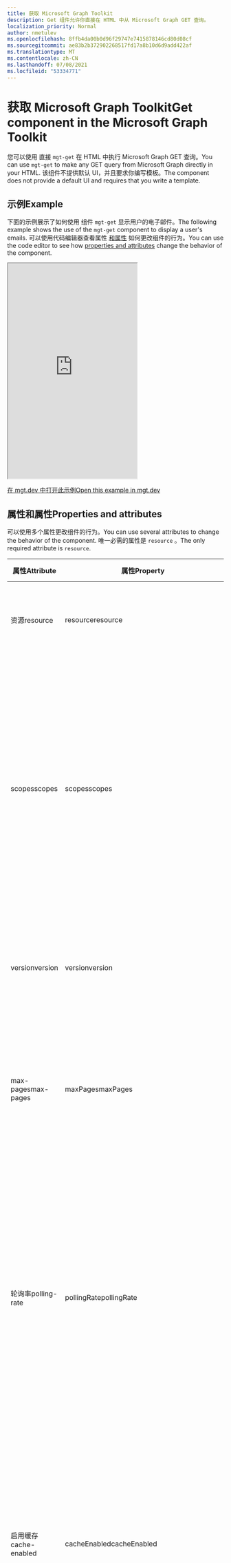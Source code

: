 ```yaml
---
title: 获取 Microsoft Graph Toolkit
description: Get 组件允许你直接在 HTML 中从 Microsoft Graph GET 查询。
localization_priority: Normal
author: nmetulev
ms.openlocfilehash: 8ffb4da00b0d96f29747e7415878146cd80d08cf
ms.sourcegitcommit: ae83b2b372902268517fd17a8b10d6d9add422af
ms.translationtype: MT
ms.contentlocale: zh-CN
ms.lasthandoff: 07/08/2021
ms.locfileid: "53334771"
---
```

# <a name="get-component-in-the-microsoft-graph-toolkit"></a><span data-ttu-id="c2e03-103">获取 Microsoft Graph Toolkit</span><span class="sxs-lookup"><span data-stu-id="c2e03-103">Get component in the Microsoft Graph Toolkit</span></span>

<span data-ttu-id="c2e03-104">您可以使用 直接 `mgt-get` 在 HTML 中执行 Microsoft Graph GET 查询。</span><span class="sxs-lookup"><span data-stu-id="c2e03-104">You can use `mgt-get` to make any GET query from Microsoft Graph directly in your HTML.</span></span> <span data-ttu-id="c2e03-105">该组件不提供默认 UI，并且要求你编写模板。</span><span class="sxs-lookup"><span data-stu-id="c2e03-105">The component does not provide a default UI and requires that you write a template.</span></span>

## <a name="example"></a><span data-ttu-id="c2e03-106">示例</span><span class="sxs-lookup"><span data-stu-id="c2e03-106">Example</span></span>

<span data-ttu-id="c2e03-107">下面的示例展示了如何使用 组件 `mgt-get` 显示用户的电子邮件。</span><span class="sxs-lookup"><span data-stu-id="c2e03-107">The following example shows the use of the `mgt-get` component to display a user's emails.</span></span> <span data-ttu-id="c2e03-108">可以使用代码编辑器查看属性 [和属性](#properties-and-attributes) 如何更改组件的行为。</span><span class="sxs-lookup"><span data-stu-id="c2e03-108">You can use the code editor to see how [properties and attributes](#properties-and-attributes) change the behavior of the component.</span></span>

<iframe src="https://mgt.dev/iframe.html?id=components-mgt-get--get-email&source=docs" height="500"></iframe>

[<span data-ttu-id="c2e03-109">在 mgt.dev 中打开此示例</span><span class="sxs-lookup"><span data-stu-id="c2e03-109">Open this example in mgt.dev</span></span>](https://mgt.dev/?path=/story/components-mgt-get--get-email&source=docs)

## <a name="properties-and-attributes"></a><span data-ttu-id="c2e03-110">属性和属性</span><span class="sxs-lookup"><span data-stu-id="c2e03-110">Properties and attributes</span></span>

<span data-ttu-id="c2e03-111">可以使用多个属性更改组件的行为。</span><span class="sxs-lookup"><span data-stu-id="c2e03-111">You can use several attributes to change the behavior of the component.</span></span> <span data-ttu-id="c2e03-112">唯一必需的属性是 `resource` 。</span><span class="sxs-lookup"><span data-stu-id="c2e03-112">The only required attribute is `resource`.</span></span>

| <span data-ttu-id="c2e03-113">属性</span><span class="sxs-lookup"><span data-stu-id="c2e03-113">Attribute</span></span> | <span data-ttu-id="c2e03-114">属性</span><span class="sxs-lookup"><span data-stu-id="c2e03-114">Property</span></span>  | <span data-ttu-id="c2e03-115">说明</span><span class="sxs-lookup"><span data-stu-id="c2e03-115">Description</span></span> |
| --- | --- | --- |
| <span data-ttu-id="c2e03-116">资源</span><span class="sxs-lookup"><span data-stu-id="c2e03-116">resource</span></span> | <span data-ttu-id="c2e03-117">resource</span><span class="sxs-lookup"><span data-stu-id="c2e03-117">resource</span></span> | <span data-ttu-id="c2e03-118">从 Microsoft 获取的资源Graph (例如 `/me` ，) 。</span><span class="sxs-lookup"><span data-stu-id="c2e03-118">The resource to get from Microsoft Graph (for example, `/me`).</span></span> |
| <span data-ttu-id="c2e03-119">scopes</span><span class="sxs-lookup"><span data-stu-id="c2e03-119">scopes</span></span> | <span data-ttu-id="c2e03-120">scopes</span><span class="sxs-lookup"><span data-stu-id="c2e03-120">scopes</span></span> | <span data-ttu-id="c2e03-121">字符串的可选数组（如果使用 属性）或逗号分隔的范围（如果使用 属性）。</span><span class="sxs-lookup"><span data-stu-id="c2e03-121">Optional array of strings if using the property or a comma delimited scope if using the attribute.</span></span> <span data-ttu-id="c2e03-122">组件将使用这些作用域 (支持) ，以确保用户已同意适当的权限。</span><span class="sxs-lookup"><span data-stu-id="c2e03-122">The component will use these scopes (with a supported provider) to ensure that the user has consented to the right permission.</span></span> |
| <span data-ttu-id="c2e03-123">version</span><span class="sxs-lookup"><span data-stu-id="c2e03-123">version</span></span> | <span data-ttu-id="c2e03-124">version</span><span class="sxs-lookup"><span data-stu-id="c2e03-124">version</span></span> | <span data-ttu-id="c2e03-125">进行 GET 请求时使用的可选 API 版本。</span><span class="sxs-lookup"><span data-stu-id="c2e03-125">Optional API version to use when making the GET request.</span></span> <span data-ttu-id="c2e03-126">默认值为“`v1.0`”。</span><span class="sxs-lookup"><span data-stu-id="c2e03-126">Default is `v1.0`.</span></span>  |
| <span data-ttu-id="c2e03-127">max-pages</span><span class="sxs-lookup"><span data-stu-id="c2e03-127">max-pages</span></span> | <span data-ttu-id="c2e03-128">maxPages</span><span class="sxs-lookup"><span data-stu-id="c2e03-128">maxPages</span></span> | <span data-ttu-id="c2e03-129">支持分页 (的资源的可选页面) 。</span><span class="sxs-lookup"><span data-stu-id="c2e03-129">Optional number of pages (for resources that support paging).</span></span> <span data-ttu-id="c2e03-130">默认值为 3。</span><span class="sxs-lookup"><span data-stu-id="c2e03-130">Default is 3.</span></span> <span data-ttu-id="c2e03-131">将此值设置为 0 将获取所有页面。</span><span class="sxs-lookup"><span data-stu-id="c2e03-131">Setting this value to 0 will get all pages.</span></span>  |
| <span data-ttu-id="c2e03-132">轮询率</span><span class="sxs-lookup"><span data-stu-id="c2e03-132">polling-rate</span></span> | <span data-ttu-id="c2e03-133">pollingRate</span><span class="sxs-lookup"><span data-stu-id="c2e03-133">pollingRate</span></span> | <span data-ttu-id="c2e03-134">可选毫秒数。</span><span class="sxs-lookup"><span data-stu-id="c2e03-134">Optional number of milliseconds.</span></span> <span data-ttu-id="c2e03-135">设置后，组件将按定义的间隔轮询请求 URI 以进行更新。</span><span class="sxs-lookup"><span data-stu-id="c2e03-135">When set, the component will poll the request URI for updates in the defined interval.</span></span> <span data-ttu-id="c2e03-136">如果使用增量查询，轮询将始终查询 delta API。</span><span class="sxs-lookup"><span data-stu-id="c2e03-136">If using a delta query, polling will always query the delta API.</span></span> <span data-ttu-id="c2e03-137">模板仅在数据更改时刷新。</span><span class="sxs-lookup"><span data-stu-id="c2e03-137">The template will only refresh when the data changes.</span></span> |
| <span data-ttu-id="c2e03-138">启用缓存</span><span class="sxs-lookup"><span data-stu-id="c2e03-138">cache-enabled</span></span> | <span data-ttu-id="c2e03-139">cacheEnabled</span><span class="sxs-lookup"><span data-stu-id="c2e03-139">cacheEnabled</span></span> | <span data-ttu-id="c2e03-140">可选属性，类型为 Boolean。</span><span class="sxs-lookup"><span data-stu-id="c2e03-140">Optional Boolean.</span></span> <span data-ttu-id="c2e03-141">设置后，它指示将缓存来自资源的响应。</span><span class="sxs-lookup"><span data-stu-id="c2e03-141">When set, it indicates that the response from the resource will be cached.</span></span> <span data-ttu-id="c2e03-142">Overriden if `refresh()` is called or if is in `pollingRate` use.</span><span class="sxs-lookup"><span data-stu-id="c2e03-142">Overriden if `refresh()` is called or if `pollingRate` is in use.</span></span> <span data-ttu-id="c2e03-143">默认值为“`false`”。</span><span class="sxs-lookup"><span data-stu-id="c2e03-143">Default is `false`.</span></span> |
| <span data-ttu-id="c2e03-144">cache-invalidation-period</span><span class="sxs-lookup"><span data-stu-id="c2e03-144">cache-invalidation-period</span></span> | <span data-ttu-id="c2e03-145">cacheInvalidationPeriod</span><span class="sxs-lookup"><span data-stu-id="c2e03-145">cacheInvalidationPeriod</span></span> | <span data-ttu-id="c2e03-146">可选毫秒数。</span><span class="sxs-lookup"><span data-stu-id="c2e03-146">Optional number of milliseconds.</span></span> <span data-ttu-id="c2e03-147">如果与 一起设置 ，则此值将修改缓存达到其无效时段 `cacheEnabled` 前的延迟。</span><span class="sxs-lookup"><span data-stu-id="c2e03-147">When set in combination with `cacheEnabled`, the delay before the cache reaches its invalidation period will be modified by this value.</span></span> <span data-ttu-id="c2e03-148">默认值为 `0` ，将使用默认无效时段。</span><span class="sxs-lookup"><span data-stu-id="c2e03-148">Default is `0` and will use the default invalidation period.</span></span> |
| <span data-ttu-id="c2e03-149">type</span><span class="sxs-lookup"><span data-stu-id="c2e03-149">type</span></span> | <span data-ttu-id="c2e03-150">type</span><span class="sxs-lookup"><span data-stu-id="c2e03-150">type</span></span> | <span data-ttu-id="c2e03-151">预期响应的可选类型。</span><span class="sxs-lookup"><span data-stu-id="c2e03-151">Optional type of the expected response.</span></span> <span data-ttu-id="c2e03-152">默认值为“`json`”。</span><span class="sxs-lookup"><span data-stu-id="c2e03-152">Default is `json`.</span></span> <span data-ttu-id="c2e03-153">仅在 (终结点上支持或 `json` `image` 支持 `/photo/value$`) 。</span><span class="sxs-lookup"><span data-stu-id="c2e03-153">Supports `json` or `image` (only be supported on endpoints ending with `/photo/value$`).</span></span> |
| <span data-ttu-id="c2e03-154">无</span><span class="sxs-lookup"><span data-stu-id="c2e03-154">N/A</span></span> | <span data-ttu-id="c2e03-155">响应</span><span class="sxs-lookup"><span data-stu-id="c2e03-155">response</span></span> | <span data-ttu-id="c2e03-156">如果请求成功，Microsoft Graph只读响应。</span><span class="sxs-lookup"><span data-stu-id="c2e03-156">Read-only response from Microsoft Graph if request was successful.</span></span>  |
| <span data-ttu-id="c2e03-157">无</span><span class="sxs-lookup"><span data-stu-id="c2e03-157">N/A</span></span> |<span data-ttu-id="c2e03-158">error</span><span class="sxs-lookup"><span data-stu-id="c2e03-158">error</span></span>| <span data-ttu-id="c2e03-159">如果请求失败，Microsoft Graph只读错误。</span><span class="sxs-lookup"><span data-stu-id="c2e03-159">Read-only error from Microsoft Graph if request was not successful.</span></span> |

## <a name="methods"></a><span data-ttu-id="c2e03-160">方法</span><span class="sxs-lookup"><span data-stu-id="c2e03-160">Methods</span></span>

| <span data-ttu-id="c2e03-161">方法</span><span class="sxs-lookup"><span data-stu-id="c2e03-161">Method</span></span> | <span data-ttu-id="c2e03-162">说明</span><span class="sxs-lookup"><span data-stu-id="c2e03-162">Description</span></span> |
| --- | --- |
| <span data-ttu-id="c2e03-163">refresh (force？：boolean) </span><span class="sxs-lookup"><span data-stu-id="c2e03-163">refresh(force?:boolean)</span></span> | <span data-ttu-id="c2e03-164">调用 方法以刷新数据。</span><span class="sxs-lookup"><span data-stu-id="c2e03-164">Call the method to refresh the data.</span></span> <span data-ttu-id="c2e03-165">默认情况下，UI 仅在数据发生更改时更新。</span><span class="sxs-lookup"><span data-stu-id="c2e03-165">By default, the UI will only update if the data changes.</span></span> <span data-ttu-id="c2e03-166">传递 `true` 以强制组件更新。</span><span class="sxs-lookup"><span data-stu-id="c2e03-166">Pass `true` to force the component to update.</span></span>  |

## <a name="events"></a><span data-ttu-id="c2e03-167">活动</span><span class="sxs-lookup"><span data-stu-id="c2e03-167">Events</span></span>

<span data-ttu-id="c2e03-168">事件</span><span class="sxs-lookup"><span data-stu-id="c2e03-168">Event</span></span> | <span data-ttu-id="c2e03-169">何时发出</span><span class="sxs-lookup"><span data-stu-id="c2e03-169">When is it emitted</span></span> | <span data-ttu-id="c2e03-170">自定义数据</span><span class="sxs-lookup"><span data-stu-id="c2e03-170">Custom data</span></span> | <span data-ttu-id="c2e03-171">Cancelable</span><span class="sxs-lookup"><span data-stu-id="c2e03-171">Cancelable</span></span> | <span data-ttu-id="c2e03-172">气泡</span><span class="sxs-lookup"><span data-stu-id="c2e03-172">Bubbles</span></span> | <span data-ttu-id="c2e03-173">使用自定义模板</span><span class="sxs-lookup"><span data-stu-id="c2e03-173">Works with custom template</span></span>
------|-------------------|--------------|:-----------:|:---------:|:---------------------------:|
`dataChange` | <span data-ttu-id="c2e03-174">在组件加载其数据后触发。</span><span class="sxs-lookup"><span data-stu-id="c2e03-174">Fired after the component loaded its data.</span></span> | <span data-ttu-id="c2e03-175">`{ response: any, error: any }`.</span><span class="sxs-lookup"><span data-stu-id="c2e03-175">`{ response: any, error: any }`.</span></span> <span data-ttu-id="c2e03-176">`response`属性包含从 Microsoft Graph。</span><span class="sxs-lookup"><span data-stu-id="c2e03-176">The `response` property contains the response retrieved from Microsoft Graph.</span></span> <span data-ttu-id="c2e03-177">`error`属性包含有关发生错误的信息</span><span class="sxs-lookup"><span data-stu-id="c2e03-177">The `error` property contains information about the error if one occurred</span></span> | <span data-ttu-id="c2e03-178">否</span><span class="sxs-lookup"><span data-stu-id="c2e03-178">No</span></span> | <span data-ttu-id="c2e03-179">否</span><span class="sxs-lookup"><span data-stu-id="c2e03-179">No</span></span> | <span data-ttu-id="c2e03-180">是</span><span class="sxs-lookup"><span data-stu-id="c2e03-180">Yes</span></span>

> [!TIP]
> <span data-ttu-id="c2e03-181">有关 属性中返回的数据详细信息，请参阅你在 Get 组件的 属性中使用的 `response` API 的 `resource` API 引用。</span><span class="sxs-lookup"><span data-stu-id="c2e03-181">For more information about the data returned in the `response` property see the API reference of the API that you used in the `resource` property of the Get component.</span></span>

<span data-ttu-id="c2e03-182">有关处理事件的信息，请参阅 [事件](../customize-components/events.md)。</span><span class="sxs-lookup"><span data-stu-id="c2e03-182">For more information about handling events, see [events](../customize-components/events.md).</span></span>

## <a name="templates"></a><span data-ttu-id="c2e03-183">模板</span><span class="sxs-lookup"><span data-stu-id="c2e03-183">Templates</span></span>

<span data-ttu-id="c2e03-184">`mgt-get`组件支持[多个](../customize-components/templates.md)可用于定义外观的模板。</span><span class="sxs-lookup"><span data-stu-id="c2e03-184">The `mgt-get` component supports several [templates](../customize-components/templates.md) that you can use to define the look and feel.</span></span> <span data-ttu-id="c2e03-185">若要指定模板，请包含组件 `<template>` 中的元素，将值 `data-type` 设置为以下值之一。</span><span class="sxs-lookup"><span data-stu-id="c2e03-185">To specify a template, include a `<template>` element inside a component and set the `data-type` value to one of the following.</span></span>

| <span data-ttu-id="c2e03-186">数据类型</span><span class="sxs-lookup"><span data-stu-id="c2e03-186">Data type</span></span> | <span data-ttu-id="c2e03-187">数据上下文</span><span class="sxs-lookup"><span data-stu-id="c2e03-187">Data context</span></span> | <span data-ttu-id="c2e03-188">说明</span><span class="sxs-lookup"><span data-stu-id="c2e03-188">Description</span></span> |
| --- | --- | --- |
| <span data-ttu-id="c2e03-189">default</span><span class="sxs-lookup"><span data-stu-id="c2e03-189">default</span></span> | <span data-ttu-id="c2e03-190">来自 Microsoft Graph。</span><span class="sxs-lookup"><span data-stu-id="c2e03-190">The response from Microsoft Graph.</span></span> | <span data-ttu-id="c2e03-191">需要默认模板才能呈现来自 Microsoft Graph。</span><span class="sxs-lookup"><span data-stu-id="c2e03-191">The default template is required to render the data coming from Microsoft Graph.</span></span> |
| <span data-ttu-id="c2e03-192">值</span><span class="sxs-lookup"><span data-stu-id="c2e03-192">value</span></span> | <span data-ttu-id="c2e03-193">返回的数组的数据 `value` 项</span><span class="sxs-lookup"><span data-stu-id="c2e03-193">Data item from the returned `value` array</span></span> | <span data-ttu-id="c2e03-194">当预期来自图形的响应包含项目数组（如消息、文件或用户）时，请使用模板而不是 `value` `default` **模板**。  </span><span class="sxs-lookup"><span data-stu-id="c2e03-194">Use the `value` template instead of the `default` template when expecting the response from the graph to contain an array of items - such as **messages**, **files**, or **users**.</span></span> <span data-ttu-id="c2e03-195">将自动 `value` 为资源返回的每个项目重复模板。</span><span class="sxs-lookup"><span data-stu-id="c2e03-195">The `value` template will automatically be repeated for each item returned by the resource.</span></span> <span data-ttu-id="c2e03-196">模板还会在准备好项目后立即开始呈现 (`value` 默认模板) 。</span><span class="sxs-lookup"><span data-stu-id="c2e03-196">The `value` template will also start rendering the items as soon as they are ready (unlike the default template).</span></span>|
| <span data-ttu-id="c2e03-197">error</span><span class="sxs-lookup"><span data-stu-id="c2e03-197">error</span></span> | <span data-ttu-id="c2e03-198">Microsoft 错误Graph。</span><span class="sxs-lookup"><span data-stu-id="c2e03-198">The error from Microsoft Graph.</span></span> | <span data-ttu-id="c2e03-199">如果提出请求出错，将使用此模板。</span><span class="sxs-lookup"><span data-stu-id="c2e03-199">This template will be used if there is an error making the request.</span></span> |
| <span data-ttu-id="c2e03-200">loading</span><span class="sxs-lookup"><span data-stu-id="c2e03-200">loading</span></span> | <span data-ttu-id="c2e03-201">无</span><span class="sxs-lookup"><span data-stu-id="c2e03-201">N/A</span></span> | <span data-ttu-id="c2e03-202">请求时使用此模板。</span><span class="sxs-lookup"><span data-stu-id="c2e03-202">This template is used while the request is being made.</span></span> |

## <a name="microsoft-graph-permissions"></a><span data-ttu-id="c2e03-203">Microsoft Graph 权限</span><span class="sxs-lookup"><span data-stu-id="c2e03-203">Microsoft Graph permissions</span></span>

<span data-ttu-id="c2e03-204">此组件所需的权限取决于你要通过 Microsoft Graph 检索到的数据。</span><span class="sxs-lookup"><span data-stu-id="c2e03-204">Permissions required by this component depend on the data that you want to retrieve with it from Microsoft Graph.</span></span> <span data-ttu-id="c2e03-205">有关权限详细信息，请参阅 Microsoft Graph[权限参考](../../permissions-reference.md)。</span><span class="sxs-lookup"><span data-stu-id="c2e03-205">For more information about permissions, see the Microsoft Graph [permissions reference](../../permissions-reference.md).</span></span>

## <a name="authentication"></a><span data-ttu-id="c2e03-206">身份验证</span><span class="sxs-lookup"><span data-stu-id="c2e03-206">Authentication</span></span>

<span data-ttu-id="c2e03-207">该控件使用身份验证文档中介绍的全局身份验证提供程序[](../providers/providers.md)获取所需数据。</span><span class="sxs-lookup"><span data-stu-id="c2e03-207">The control uses the global authentication provider described in the [authentication documentation](../providers/providers.md) to fetch the required data.</span></span>

## <a name="cache"></a><span data-ttu-id="c2e03-208">缓存</span><span class="sxs-lookup"><span data-stu-id="c2e03-208">Cache</span></span>

<span data-ttu-id="c2e03-209">若要启用和配置缓存，请使用 `cacheEnabled` 和 `cacheInvalidationPeriod` 属性。</span><span class="sxs-lookup"><span data-stu-id="c2e03-209">To enable and configure the cache, use the `cacheEnabled` and `cacheInvalidationPeriod` properties.</span></span> <span data-ttu-id="c2e03-210">默认情况下， `mgt-get` 该组件不缓存任何响应。</span><span class="sxs-lookup"><span data-stu-id="c2e03-210">By default, the `mgt-get` component does not cache any responses.</span></span>

|<span data-ttu-id="c2e03-211">对象存储</span><span class="sxs-lookup"><span data-stu-id="c2e03-211">Object store</span></span>|<span data-ttu-id="c2e03-212">缓存数据</span><span class="sxs-lookup"><span data-stu-id="c2e03-212">Cached data</span></span>|<span data-ttu-id="c2e03-213">备注</span><span class="sxs-lookup"><span data-stu-id="c2e03-213">Remarks</span></span>|
|-----------|-----------|-------|
|`response`|<span data-ttu-id="c2e03-214">从 Microsoft 查询Graph为 属性中指定的查询 `resource` 的完整响应`mgt-get`</span><span class="sxs-lookup"><span data-stu-id="c2e03-214">Complete response retrieved from Microsoft Graph for the query specified in the `resource` property of `mgt-get`</span></span>|

<span data-ttu-id="c2e03-215">有关详细信息[Caching](../customize-components/cache.md)请参阅 Caching。</span><span class="sxs-lookup"><span data-stu-id="c2e03-215">See [Caching](../customize-components/cache.md) for more details.</span></span>
